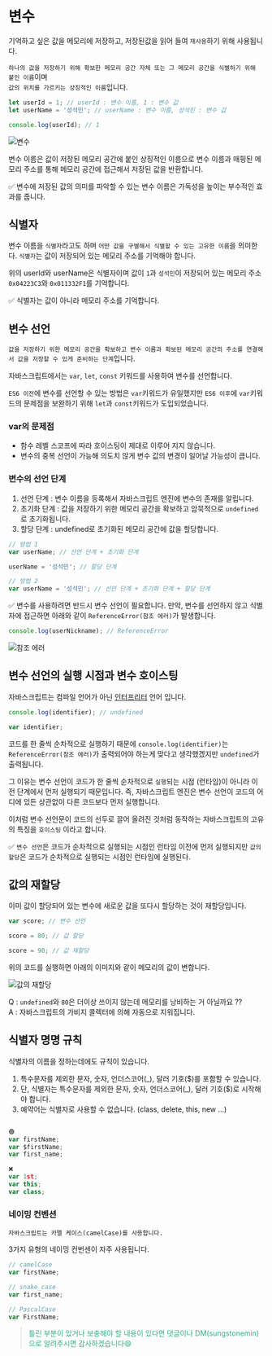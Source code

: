 # 변수

기억하고 싶은 값을 메모리에 저장하고, 저장된값을 읽어 들여 `재사용`하기 위해 사용됩니다.

`하나의 값을 저장하기 위해 확보한 메모리 공간 자체 또는 그 메모리 공간을 식별하기 위해 붙인 이름`이며  
`값의 위치를 가르키는 상징적인 이름`입니다.

```javascript
let userId = 1; // userId : 변수 이름, 1 : 변수 값
let userName = '성석민'; // userName : 변수 이름, 성석민 : 변수 값

console.log(userId); // 1
```

![변수](https://user-images.githubusercontent.com/72539723/173962407-1a537ae7-a443-473e-853f-7fd46f32db3e.png)

변수 이름은 값이 저장된 메모리 공간에 붙인 상징적인 이름으로 변수 이름과 매핑된 메모리 주소를 통해 메모리 공간에 접근해서 저장된 값을 반환합니다.

✅ 변수에 저장된 값의 의미를 파악할 수 있는 변수 이름은 가독성을 높이는 부수적인 효과를 줍니다.

## 식별자

변수 이름을 `식별자`라고도 하며 `어떤 값을 구별해서 식별할 수 있는 고유한 이름`을 의미한다. `식별자`는 값이 저장되어 있는 메모리 주소를 기억해야 합니다.

위의 userId와 userName은 식별자이며 값이 `1`과 `성석민`이 저장되어 있는 메모리 주소 `0x04223C3`와 `0x011332F1`를 기억합니다.

✅ 식별자는 값이 아니라 메모리 주소를 기억합니다.

## 변수 선언

`값을 저장하기 위한 메모리 공간을 확보하고 변수 이름과 확보된 메모리 공간의 주소를 연결해서 값을 저장할 수 있게 준비하는 단계`입니다.

자바스크립트에서는 `var`, `let`, `const` 키워드를 사용하여 변수를 선언합니다.

`ES6 이전`에 변수를 선언할 수 있는 방법은 `var`키워드가 유일했지만 `ES6 이후`에 `var`키워드의 문제점을 보완하기 위해 `let`과 `const`키워드가 도입되었습니다.

### var의 문제점

- 함수 레벨 스코프에 따라 호이스팅이 제대로 이루어 지지 않습니다.
- 변수의 중복 선언이 가능해 의도치 않게 변수 값의 변경이 일어날 가능성이 큽니다.

### 변수의 선언 단계

1. 선언 단계 : 변수 이름을 등록해서 자바스크립트 엔진에 변수의 존재를 알립니다.
2. 초기화 단계 : 값을 저장하기 위한 메모리 공간을 확보하고 암묵적으로 `undefined`로 초기화됩니다.
3. 할당 단계 : undefined로 초기화된 메모리 공간에 값을 할당합니다.

```javascript
// 방법 1
var userName; // 선언 단계 + 초기화 단계

userName = '성석민'; // 할당 단계

// 방법 2
var userName = '성석민'; // 선안 단계 + 초기화 단계 + 할당 단계
```

✅ 변수를 사용하려면 반드시 변수 선언이 필요합니다. 만약, 변수를 선언하지 않고 식별자에 접근하면 아래와 같이 `ReferenceError(참조 에러)`가 발생합니다.

```javascript
console.log(userNickname); // ReferenceError
```

![참조 에러](https://user-images.githubusercontent.com/72539723/173986748-50cf19bd-644a-4a1a-abaf-b7ebba6eadeb.png)

## 변수 선언의 실행 시점과 변수 호이스팅

자바스크립트는 컴파일 언어가 아닌 [인터프리터](https://github.com/SungSeokMin/javascript-deep-dive/blob/master/%EA%B0%9C%EB%B0%9C%EC%9A%A9%EC%96%B4.md#%EC%BB%B4%ED%8C%8C%EC%9D%BC-%EC%96%B8%EC%96%B4-vs-%EC%9D%B8%ED%84%B0%ED%94%84%EB%A6%AC%ED%84%B0-%EC%96%B8%EC%96%B4) 언어 입니다.

```javascript
console.log(identifier); // undefined

var identifier;
```

코드를 한 줄씩 순차적으로 실행하기 때문에 `console.log(identifier)`는 `ReferenceError(참조 에러)`가 출력되어야 하는게 맞다고 생각했겠지만 `undefined`가 출력됩니다.

그 이유는 변수 선언이 코드가 한 줄씩 순차적으로 `실행`되는 시점 (런타임)이 아니라 이전 단계에서 먼저 실행되기 때문입니다. 즉, 자바스크립트 엔진은 변수 선언이 코드의 어디에 있든 상관없이 다른 코드보다 먼저 실행합니다.

이처럼 변수 선언문이 코드의 선두로 끌어 올려진 것처럼 동작하는 자바스크립트의 고유의 특징을 `호이스팅` 이라고 합니다.

✅ `변수 선언`은 코드가 순차적으로 실행되는 시점인 런타임 이전에 먼저 실행되지만 `값의 할당`은 코드가 순차적으로 실행되는 시점인 런타임에 실행된다.

## 값의 재할당

이미 값이 할당되어 있는 변수에 새로운 값을 또다시 할당하는 것이 재할당입니다.

```javascript
var score; // 변수 선언

score = 80; // 값 할당

score = 90; // 값 재할당
```

위의 코드를 실행하면 아래의 이미지와 같이 메모리의 값이 변합니다.

![값의 재할당](https://user-images.githubusercontent.com/72539723/173992830-553596f8-1fa2-43b7-8a48-c73fdced5aae.png)

>
Q : `undefined`와 `80`은 더이상 쓰이지 않는데 메모리를 낭비하는 거 아닐까요 ??  
A : 자바스크립트의 가비지 콜렉터에 의해 자동으로 지워집니다.

## 식별자 명명 규칙

식별자의 이름을 정하는데에도 규칙이 있습니다.

1. 특수문자를 제외한 문자, 숫자, 언더스코어(\_), 달러 기호($)를 포함할 수 있습니다.
2. 단, 식별자는 특수문자를 제외한 문자, 숫자, 언더스코어(\_), 달러 기호($)로 시작해야 합니다.
3. 예약어는 식별자로 사용할 수 없습니다. (class, delete, this, new ...)

```javascript

🟢
var firstName;
var $firstName;
var first_name;

❌
var 1st;
var this;
var class;
```

### 네이밍 컨벤션

`자바스크립트는 카멜 케이스(camelCase)를 사용합니다.`

3가지 유형의 네이밍 컨번센이 자주 사용됩니다.

```javascript
// camelCase
var firstName;

// snake_case
var first_name;

// PascalCase
var FirstName;
```

> <span style="color: #2EB086">틀린 부분이 있거나 보충해야 할 내용이 있다면 댓글이나 DM(sungstonemin)으로 알려주시면 감사하겠습니다😄</span>
